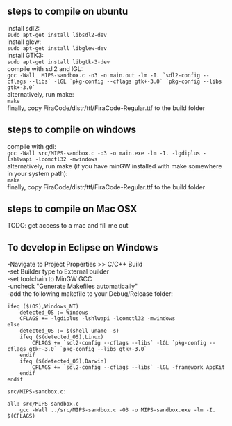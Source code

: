 ## steps to compile on ubuntu  
install sdl2:  
```sudo apt-get install libsdl2-dev```  
install glew:  
```sudo apt-get install libglew-dev```  
install GTK3:  
```sudo apt-get install libgtk-3-dev```  
compile with sdl2 and lGL:  
```gcc -Wall  MIPS-sandbox.c -o3 -o main.out -lm -I. `sdl2-config --cflags --libs` -lGL `pkg-config --cflags gtk+-3.0` `pkg-config --libs gtk+-3.0` ```  
alternatively, run make:  
```make```  
finally, copy FiraCode/distr/ttf/FiraCode-Regular.ttf to the build folder  

## steps to compile on windows  
compile with gdi:  
```gcc -Wall src/MIPS-sandbox.c -o3 -o main.exe -lm -I. -lgdiplus -lshlwapi -lcomctl32 -mwindows```  
alternatively, run make (if you have minGW installed with make somewhere in your system path):  
```make```  
finally, copy FiraCode/distr/ttf/FiraCode-Regular.ttf to the build folder  

## steps to compile on Mac OSX  
TODO: get access to a mac and fill me out  

## To develop in Eclipse on Windows  
-Navigate to Project Properties >> C/C++ Build  
-set Builder type to External builder  
-set toolchain to MinGW GCC  
-uncheck "Generate Makefiles automatically"  
-add the following makefile to your Debug/Release folder:  
```OSFLAG :=
ifeq ($(OS),Windows_NT)
    detected_OS := Windows
    CFLAGS += -lgdiplus -lshlwapi -lcomctl32 -mwindows
else
    detected_OS := $(shell uname -s)
    ifeq ($(detected_OS),Linux)
		CFLAGS += `sdl2-config --cflags --libs` -lGL `pkg-config --cflags gtk+-3.0` `pkg-config --libs gtk+-3.0`
    endif
	ifeq ($(detected_OS),Darwin)
		CFLAGS += `sdl2-config --cflags --libs` -lGL -framework AppKit
    endif
endif

src/MIPS-sandbox.c: 

all: src/MIPS-sandbox.c
	gcc -Wall ../src/MIPS-sandbox.c -O3 -o MIPS-sandbox.exe -lm -I. $(CFLAGS)
```  